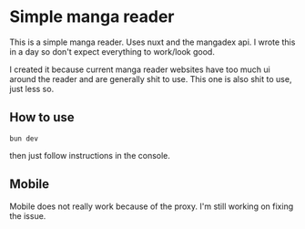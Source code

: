 # Simple manga reader

This is a simple manga reader. Uses nuxt and the mangadex api. I wrote this in a day so don't expect everything to work/look good. 

I created it because current manga reader websites have too much ui around the reader and are generally shit to use. This one is also shit to use, just less so.

## How to use
```
bun dev 
```
then just follow instructions in the console.

## Mobile
Mobile does not really work because of the proxy. I'm still working on fixing the issue.